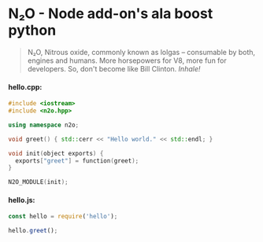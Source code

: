# N₂O - Node add-on's ala boost python

> N₂O, Nitrous oxide, commonly known as lolgas – consumable by both, engines and humans. More horsepowers for V8, more fun for developers. So, don't become like Bill Clinton. _Inhale!_

#### hello.cpp:
````c++
#include <iostream>
#include <n2o.hpp>

using namespace n2o;

void greet() { std::cerr << "Hello world." << std::endl; }

void init(object exports) {
  exports["greet"] = function(greet);
}

N2O_MODULE(init);

````

#### hello.js:
````javascript
const hello = require('hello');

hello.greet();
````
